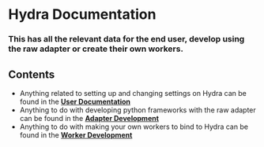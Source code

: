 # Hydra Documentation 

### This has all the relevant data for the end user, develop using the raw adapter or create their own workers.


## Contents
- Anything related to setting up and changing settings on Hydra can be found in the [**User Documentation**](https://github.com/Project-Dream-Weaver/Hydra/blob/master/docs/usage/README.md)
- Anything to do with developing python frameworks with the raw adapter can be found in the [**Adapter Development**](https://github.com/Project-Dream-Weaver/Hydra/blob/master/docs/raw%20handling/README.md)
- Anything to do with making your own workers to bind to Hydra can be found in the [**Worker Development**](https://github.com/Project-Dream-Weaver/Hydra/blob/master/docs/server%20connections/README.md)

